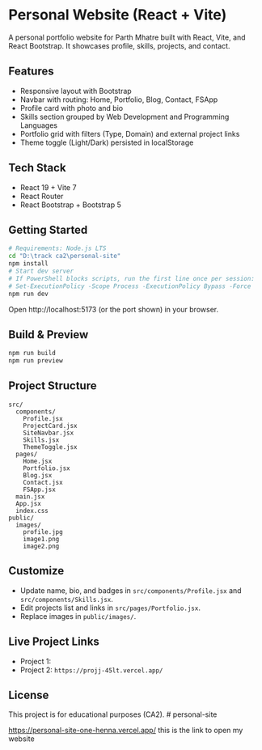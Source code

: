 # Personal Website (React + Vite)

A personal portfolio website for Parth Mhatre built with React, Vite, and React Bootstrap. It showcases profile, skills, projects, and contact.

## Features
- Responsive layout with Bootstrap
- Navbar with routing: Home, Portfolio, Blog, Contact, FSApp
- Profile card with photo and bio
- Skills section grouped by Web Development and Programming Languages
- Portfolio grid with filters (Type, Domain) and external project links
- Theme toggle (Light/Dark) persisted in localStorage

## Tech Stack
- React 19 + Vite 7
- React Router
- React Bootstrap + Bootstrap 5

## Getting Started
```bash
# Requirements: Node.js LTS
cd "D:\track ca2\personal-site"
npm install
# Start dev server
# If PowerShell blocks scripts, run the first line once per session:
# Set-ExecutionPolicy -Scope Process -ExecutionPolicy Bypass -Force
npm run dev
```
Open http://localhost:5173 (or the port shown) in your browser.

## Build & Preview
```bash
npm run build
npm run preview
```

## Project Structure
```
src/
  components/
    Profile.jsx
    ProjectCard.jsx
    SiteNavbar.jsx
    Skills.jsx
    ThemeToggle.jsx
  pages/
    Home.jsx
    Portfolio.jsx
    Blog.jsx
    Contact.jsx
    FSApp.jsx
  main.jsx
  App.jsx
  index.css
public/
  images/
    profile.jpg
    image1.png
    image2.png
```

## Customize
- Update name, bio, and badges in `src/components/Profile.jsx` and `src/components/Skills.jsx`.
- Edit projects list and links in `src/pages/Portfolio.jsx`.
- Replace images in `public/images/`.

## Live Project Links
- Project 1: 
- Project 2: `https://projj-45lt.vercel.app/`

## License
This project is for educational purposes (CA2).
#   p e r s o n a l - s i t e 
 
 


https://personal-site-one-henna.vercel.app/ this is the link to open my website
